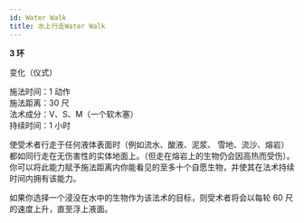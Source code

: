 ```yaml
---
id: Water Walk
title: 水上行走Water Walk
---
```


**3 环**

变化（仪式）

施法时间：1 动作  
施法距离：30 尺  
法术成分：V、S、M（一个软木塞）  
持续时间：1 小时

使受术者行走于任何液体表面时（例如流水、酸液、泥浆、
雪地、流沙、熔岩）都如同行走在无伤害性的实体地面上。（但走在熔岩上的生物仍会因高热而受伤）。你可以将此能力赋予施法距离内你能看见的至多十个自愿生物，并使其在法术持续时间内拥有该能力。

如果你选择一个浸没在水中的生物作为该法术的目标，则受术者将会以每轮 60 尺的速度上升，直至浮上液面。
